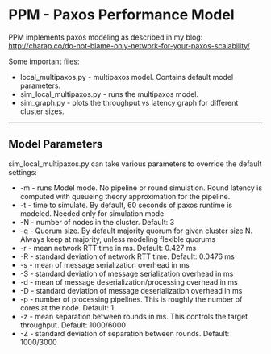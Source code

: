 # PPM - Paxos Performance Model

PPM implements paxos modeling as described in my blog: http://charap.co/do-not-blame-only-network-for-your-paxos-scalability/

Some important files:
 
* local_multipaxos.py - multipaxos model. Contains default model parameters.
* sim_local_multipaxos.py - runs the multipaxos model. 
* sim_graph.py - plots the throughput vs latency graph for different cluster sizes.

------

## Model Parameters ##
sim_local_multipaxos.py can take various parameters to override the default settings:
* -m - runs Model mode. No pipeline or round simulation. Round latency is computed with queueing theory approximation for the pipeline. 
* -t - time to simulate. By default, 60 seconds of paxos runtime is modeled. Needed only for simulation mode
* -N - number of nodes in the cluster. Default: 3
* -q - Quorum size. By default majority quorum for given cluster size N. Always keep at majority, unless modeling flexible quorums
* -r - mean network RTT time in ms. Default: 0.427 ms
* -R - standard deviation of network RTT time. Default: 0.0476 ms
* -s - mean of message serialization overhead in ms
* -S - standard deviation of message serialization overhead in ms 
* -d - mean of message deserialization/processing overhead in ms
* -D - standard deviation of message deserialization overhead in ms
* -p - number of processing pipelines. This is roughly the number of cores at the node. Default: 1
* -z - mean separation between rounds in ms. This controls the target throughput. Default: 1000/6000
* -Z - standard deviation of separation between rounds. Default: 1000/3000
